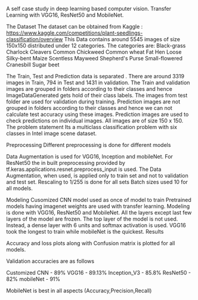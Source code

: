 A self case study in deep learning based computer vision. Transfer Learning with VGG16, ResNet50 and MobileNet.

The Dataset
The dataset can be obtained from Kaggle : https://www.kaggle.com/competitions/plant-seedlings-classification/overview
This Data contains around 5545 images of size 150x150 distributed under 12 categories.
The categories are:
Black-grass
Charlock
Cleavers
Common Chickweed
Common wheat
Fat Hen
Loose Silky-bent
Maize
Scentless Mayweed
Shepherd's Purse
Small-flowered Cranesbill
Sugar beet

The Train, Test and Prediction data is separated . 
There are around 3319 images in Train, 794 in Test and 1431 in validation.
The Train and validation images are grouped in folders according to their classes and hence ImageDataGenerated gets hold of their class labels.
The images from test folder are used for validation during training.
Prediction images are not grouped in folders according to their classes and hence we can not calculate test accuracy using these images.
Prediction images are used to check predictions on individual images.
All images are of size 150 x 150.
The problem statement
Its a multiclass classification problem with six classes in Intel image scene dataset.

Preprocessing
Different preprocessing is done for different models

Data Augmentation is used for VGG16, Inception and mobileNet.
For ResNet50 the in built preprocessing provided by tf.keras.applications.resnet.preprocess_input is used.
The Data Augmentation, when used, is applied only to train set and not to validation and test set.
Rescaling to 1/255 is done for all sets
Batch sizes used 10 for all models.

Modeling
Cusomized CNN model used as once of model to train
Pretrained models having imagenet weights are used with transfer learning.
Modeling is done with VGG16, ResNet50 and MobileNet.
All the layers except last few layers of the model are frozen.
The top layer of the model is not used. Instead, a dense layer with 6 units and softmax activation is used.
VGG16 took the longest to train while mobileNet is the quickest.
Results

Accuracy and loss plots along with Confusion matrix is plotted for all models.

Validation accuracies are as follows

Customized CNN - 89%
VGG16 - 89.13%
Inception_V3 - 85.8%
ResNet50 - 82%
mobileNet - 91%

MobileNet is best in all aspects (Accuracy,Precision,Recall)
